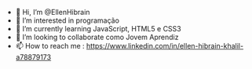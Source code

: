 - 👋 Hi, I’m @EllenHibrain
- 👀 I’m interested in  programação
- 🌱 I’m currently learning  JavaScript, HTML5 e CSS3
- 💞️ I’m looking to collaborate como Jovem Aprendiz
- 📫 How to reach me :  https://www.linkedin.com/in/ellen-hibrain-khalil-a78879173

<!---
EllenHibrain/EllenHibrain is a ✨ special ✨ repository because its `README.md` (this file) appears on your GitHub profile.
You can click the Preview link to take a look at your changes.
--->
